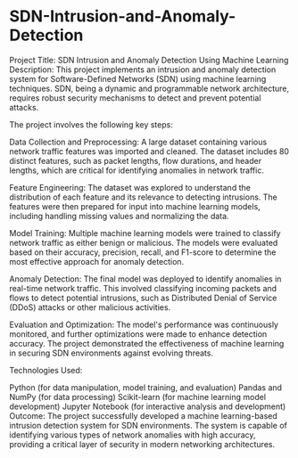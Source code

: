 # SDN-Intrusion-and-Anomaly-Detection
Project Title: SDN Intrusion and Anomaly Detection Using Machine Learning
Description:
This project implements an intrusion and anomaly detection system for Software-Defined Networks (SDN) using machine learning techniques. SDN, being a dynamic and programmable network architecture, requires robust security mechanisms to detect and prevent potential attacks.

The project involves the following key steps:

Data Collection and Preprocessing: A large dataset containing various network traffic features was imported and cleaned. The dataset includes 80 distinct features, such as packet lengths, flow durations, and header lengths, which are critical for identifying anomalies in network traffic.

Feature Engineering: The dataset was explored to understand the distribution of each feature and its relevance to detecting intrusions. The features were then prepared for input into machine learning models, including handling missing values and normalizing the data.

Model Training: Multiple machine learning models were trained to classify network traffic as either benign or malicious. The models were evaluated based on their accuracy, precision, recall, and F1-score to determine the most effective approach for anomaly detection.

Anomaly Detection: The final model was deployed to identify anomalies in real-time network traffic. This involved classifying incoming packets and flows to detect potential intrusions, such as Distributed Denial of Service (DDoS) attacks or other malicious activities.

Evaluation and Optimization: The model's performance was continuously monitored, and further optimizations were made to enhance detection accuracy. The project demonstrated the effectiveness of machine learning in securing SDN environments against evolving threats.

Technologies Used:

Python (for data manipulation, model training, and evaluation)
Pandas and NumPy (for data processing)
Scikit-learn (for machine learning model development)
Jupyter Notebook (for interactive analysis and development)
Outcome:
The project successfully developed a machine learning-based intrusion detection system for SDN environments. The system is capable of identifying various types of network anomalies with high accuracy, providing a critical layer of security in modern networking architectures.
